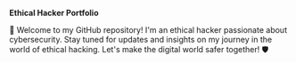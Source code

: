 **Ethical Hacker Portfolio**

👋 Welcome to my GitHub repository! I'm an ethical hacker passionate about cybersecurity. Stay tuned for updates and insights on my journey in the world of ethical hacking. Let's make the digital world safer together! 🛡️
